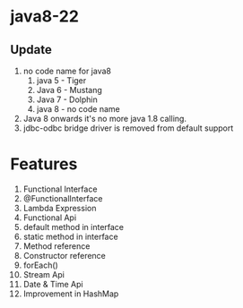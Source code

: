 # java8-22

## Update
1. no code name for java8 
   1. java 5 - Tiger 
   2. Java 6 - Mustang 
   3. Java 7 - Dolphin
   4. java 8 - no code name 
2. Java 8 onwards it's no more java 1.8 calling. 
3. jdbc-odbc bridge driver is removed from default support 


# Features
1. Functional Interface
2. @FunctionalInterface
3. Lambda Expression 
4. Functional Api 
5. default method in interface
6. static method in interface 
7. Method reference 
8. Constructor reference
9. forEach()
10. Stream Api 
11. Date & Time Api 
12. Improvement in HashMap
